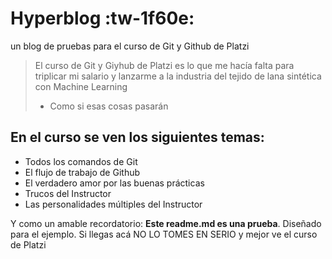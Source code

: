 # Hyperblog :tw-1f60e:
un blog de pruebas para el curso de Git y Github de Platzi
> El curso de Git y Giyhub de Platzi es lo que me hacía falta para triplicar mi salario y lanzarme a la industria del tejido de lana sintética con Machine Learning
>- Como si esas cosas pasarán 

## En el curso se ven los siguientes temas:
* Todos los comandos de Git
* El flujo de trabajo de Github
* El verdadero amor por las buenas prácticas
* Trucos del Instructor
* Las personalidades múltiples del Instructor

Y como un amable recordatorio: **Este readme.md es una prueba**. Diseñado para el ejemplo. Si llegas acá NO LO TOMES EN SERIO y mejor ve el curso de Platzi